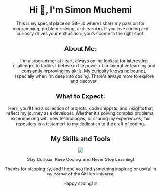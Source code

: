 <h1 align="center">Hi 👋, I'm Simon Muchemi</h1>
<!DOCTYPE html>
<html>
<body>
    <p align="center">This is my special place on GitHub where I share my passion for programming, problem-solving, and learning. If you love coding and curiosity drives your enthusiasm, you've come to the right spot.</p>

   <h2 align="center">About Me:</h2>
   <ul style="list-style-position: inside;">
       <p align="center">I'm a programmer at heart, always on the lookout for interesting challenges to tackle.
       I believe in the power of colaborative learning and constantly improving my skills.
       My curiosity knows no bounds, especially when I'm deep into coding. There's always more to explore and discover!</p>
   </ul>

   <h2 align="center">What to Expect:</h2>
   <p align="center">Here, you'll find a collection of projects, code snippets, and insights that reflect my journey as a developer. Whether it's solving complex problems, experimenting with new technologies, or sharing my experiences, this repository is a testament to my dedication to the craft of coding.</p>
   <h2 align="center"> My Skills and Tools</h2>
<p align="center">
  <a href="https://skillicons.dev">
    <img src="https://skillicons.dev/icons?i=js,html,css,react,vite,java,php,mysql,git,github,vscode&perline=7" />
  </a>
</p>

   <p align="center">Stay Curious, Keep Coding, and Never Stop Learning!</p>

  <p align="center">Thanks for stopping by, and I hope you find something inspiring or useful in my corner of the GitHub universe.</p>

  <p align="center">Happy coding! 🤓</p>

</body>
</html>
